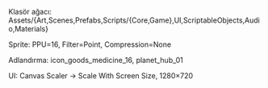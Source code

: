 Klasör ağacı: Assets/{Art,Scenes,Prefabs,Scripts/{Core,Game},UI,ScriptableObjects,Audio,Materials}

Sprite: PPU=16, Filter=Point, Compression=None

Adlandırma: icon_goods_medicine_16, planet_hub_01

UI: Canvas Scaler → Scale With Screen Size, 1280×720
